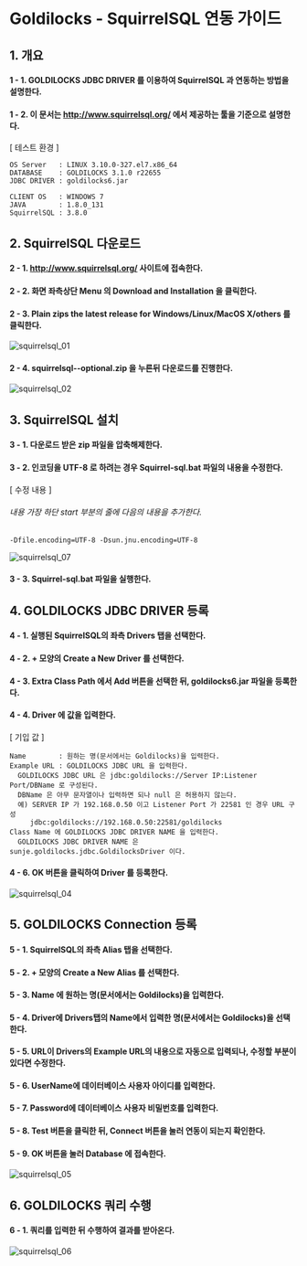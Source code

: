 # Goldilocks - SquirrelSQL 연동 가이드

## 1. 개요

#### 1 - 1. GOLDILOCKS JDBC DRIVER 를 이용하여 SquirrelSQL 과 연동하는 방법을 설명한다.

#### 1 - 2. 이 문서는 http://www.squirrelsql.org/ 에서 제공하는 툴을 기준으로 설명한다.


[ 테스트 환경 ]

    OS Server   : LINUX 3.10.0-327.el7.x86_64
    DATABASE    : GOLDILOCKS 3.1.0 r22655
    JDBC DRIVER : goldilocks6.jar

    CLIENT OS   : WINDOWS 7
    JAVA        : 1.8.0_131
    SquirrelSQL : 3.8.0


## 2. SquirrelSQL 다운로드

#### 2 - 1. http://www.squirrelsql.org/ 사이트에 접속한다.

#### 2 - 2. 화면 좌측상단 Menu 의 Download and Installation 을 클릭한다.

#### 2 - 3. Plain zips the latest release for Windows/Linux/MacOS X/others 를 클릭한다.

![squirrelsql_01](https://user-images.githubusercontent.com/9734988/33247149-359eb0c8-d35f-11e7-86e4-4abcd8bf9f6f.jpg)

#### 2 - 4. squirrelsql-<version>-optional.zip 을 누른뒤 다운로드를 진행한다.

![squirrelsql_02](https://user-images.githubusercontent.com/9734988/33247142-2e26e950-d35f-11e7-99c5-16b5a9af6737.jpg)

## 3. SquirrelSQL 설치

#### 3 - 1. 다운로드 받은 zip 파일을 압축해제한다.

#### 3 - 2. 인코딩을 UTF-8 로 하려는 경우 Squirrel-sql.bat 파일의 내용을 수정한다.


[ 수정 내용 ]

<h6>내용 가장 하단 start 부분의 줄에 다음의 내용을 추가한다.</h6>

    -Dfile.encoding=UTF-8 -Dsun.jnu.encoding=UTF-8


![squirrelsql_07](https://user-images.githubusercontent.com/9734988/33247179-763e7fe6-d35f-11e7-98e9-21291ee6f13d.JPG)

#### 3 - 3. Squirrel-sql.bat 파일을 실행한다.

## 4. GOLDILOCKS JDBC DRIVER 등록

#### 4 - 1. 실행된 SquirrelSQL의 좌측 Drivers 탭을 선택한다.

#### 4 - 2. + 모양의 Create a New Driver 를 선택한다.

#### 4 - 3. Extra Class Path 에서 Add 버튼을 선택한 뒤, goldilocks6.jar 파일을 등록한다.

#### 4 - 4. Driver 에 값을 입력한다.

[ 기입 값 ]

    Name        : 원하는 명(문서에서는 Goldilocks)을 입력한다.
    Example URL : GOLDILOCKS JDBC URL 을 입력한다.
      GOLDILOCKS JDBC URL 은 jdbc:goldilocks://Server IP:Listener Port/DBName 로 구성된다.
      DBName 은 아무 문자열이나 입력하면 되나 null 은 허용하지 않는다.
      예) SERVER IP 가 192.168.0.50 이고 Listener Port 가 22581 인 경우 URL 구성
         jdbc:goldilocks://192.168.0.50:22581/goldilocks
    Class Name 에 GOLDILOCKS JDBC DRIVER NAME 을 입력한다.
      GOLDILOCKS JDBC DRIVER NAME 은 sunje.goldilocks.jdbc.GoldilocksDriver 이다.

#### 4 - 6. OK 버튼을 클릭하여 Driver 를 등록한다.

![squirrelsql_04](https://user-images.githubusercontent.com/9734988/33247210-aae57eb6-d35f-11e7-8aa7-168184106a2f.jpg)

## 5. GOLDILOCKS Connection 등록

#### 5 - 1. SquirrelSQL의 좌측 Alias 탭을 선택한다.

#### 5 - 2. + 모양의 Create a New Alias 를 선택한다.

#### 5 - 3. Name 에 원하는 명(문서에서는 Goldilocks)을 입력한다.

#### 5 - 4. Driver에 Drivers탭의 Name에서 입력한 명(문서에서는 Goldilocks)을 선택한다.

#### 5 - 5. URL이 Drivers의 Example URL의 내용으로 자동으로 입력되나, 수정할 부분이 있다면 수정한다.

#### 5 - 6. UserName에 데이터베이스 사용자 아이디를 입력한다.

#### 5 - 7. Password에 데이터베이스 사용자 비밀번호를 입력한다.

#### 5 - 8. Test 버튼을 클릭한 뒤, Connect 버튼을 눌러 연동이 되는지 확인한다.

#### 5 - 9. OK 버튼을 눌러 Database 에 접속한다.

![squirrelsql_05](https://user-images.githubusercontent.com/9734988/33247215-aedc3fdc-d35f-11e7-9b69-88a406852b15.jpg)

## 6. GOLDILOCKS 쿼리 수행

#### 6 - 1. 쿼리를 입력한 뒤 수행하여 결과를 받아온다.

![squirrelsql_06](https://user-images.githubusercontent.com/9734988/33247216-b0d6d48c-d35f-11e7-98d6-d2d729699f3e.jpg)
